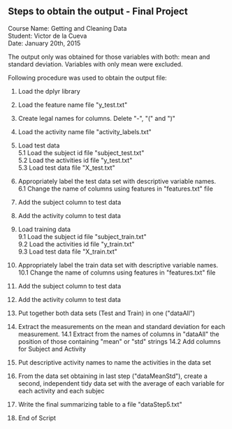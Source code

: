 ## Steps to obtain the output - Final Project  
Course Name: Getting and Cleaning Data  
Student: Victor de la Cueva  
Date: January 20th, 2015  

The output only was obtained for those variables with both: mean and standard deviation.
Variables with only mean were excluded.  

Following procedure was used to obtain the output file:  

1. Load the dplyr library

2. Load the feature name file "y_test.txt"

3. Create legal names for columns. Delete "-", "(" and ")"

4. Load the activity name file "activity_labels.txt"

5. Load test data  
	5.1 Load the subject id file "subject_test.txt"  
	5.2 Load the activities id file "y_test.txt"  
	5.3 Load test data file "X_test.txt"  

6. Appropriately label the test data set with descriptive variable names.  
	6.1 Change the name of columns using features in "features.txt" file

7. Add the subject column to test data

8. Add the activity column to test data

9. Load training data  
	9.1 Load the subject id file "subject_train.txt"  
	9.2 Load the activities id file "y_train.txt"  
	9.3 Load test data file "X_train.txt"  

10. Appropriately label the train data set with descriptive variable names.  
	10.1 Change the name of columns using features in "features.txt" file

11. Add the subject column to test data

12. Add the activity column to test data

13. Put together both data sets (Test and Train) in one ("dataAll")

14. Extract the measurements on the mean and standard deviation for each measurement.
	14.1 Extract from the names of columns in "dataAll" the position of those containing "mean" or "std" strings
	14.2 Add columns for Subject and Activity

15. Put descriptive activity names to name the activities in the data set

16. From the data set obtaining in last step ("dataMeanStd"), create a second, independent tidy data set
	with the average of each variable for each activity and each subjec

17. Write the final summarizing table to a file "dataStep5.txt"

18. End of Script
